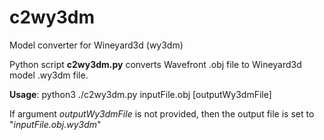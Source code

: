 # c2wy3dm
Model converter for Wineyard3d (wy3dm)

Python script <b>c2wy3dm.py</b> converts Wavefront .obj file to Wineyard3d model .wy3dm file.

<b>Usage</b>: python3 ./c2wy3dm.py inputFile.obj [outputWy3dmFile]

If argument <i>outputWy3dmFile</i> is not provided, then the output file is set to "<i>inputFile.obj.wy3dm</i>"
